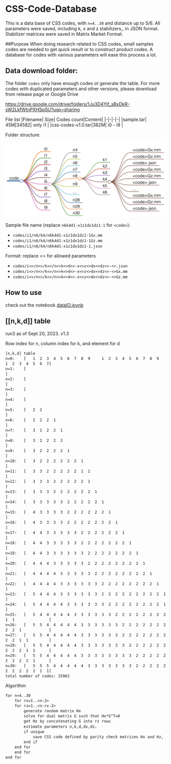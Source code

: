 # CSS-Code-Database

This is a data base of CSS codes, with `n=4..30` and distance up to 5/6. All parameters were saved, including k, x and z stabilizers,, in JSON format. Stabilizer matrices were saved in Matrix Market Format.

##Purpose
When doing research related to CSS codes, small samples codes are needed to get quick result or to construct product codes. A database for codes with various parameters will ease this process a lot.

## Data download folder:
The folder `codes` only have enough codes ot generate the table. For more codes with duplicated parameters and other versions, please download from release page or Google Drive

https://drive.google.com/drive/folders/1Ju3D4Yif_sBxDkR-sW2LkfWtnPXHSpSU?usp=sharing

File list
|Filename| Size| Codes count|Content|
|-|-|-|-|
|sample.tar| 45M|34582| only i1 |
|css-codes-v1.0.tar|382M| i0 - i9 |

Folder structure:

![](tree.png)


Sample file name (replace `n6k4d1-x1z1dx1dz1-1` for `<code>`):
- `codes/i1/n6/k4/n6k4d1-x1z1dx1dz1-1Gx.mm`
- `codes/i1/n6/k4/n6k4d1-x1z1dx1dz1-1Gz.mm`
- `codes/i1/n6/k4/n6k4d1-x1z1dx1dz1-1.json`

Format: replace <> for allowed parameters
- `codes/i<>/n<>/k<>/n<>k<>d<>-x<>z<>dx<>dz<>-<>.json`
- `codes/i<>/n<>/k<>/n<>k<>d<>-x<>z<>dx<>dz<>-<>Gx.mm`
- `codes/i<>/n<>/k<>/n<>k<>d<>-x<>z<>dx<>dz<>-<>Gz.mm`

## How to use
check out the notebook [dataIO.ipynb]()

## [[n,k,d]] table
run3 as of Sept 20, 2023. v1.3

Row index for n, column index for k, and element for d

```
[n,k,d] table
n=0:    [   1  2  3  4  5  6  7  8  9     1  2  3  4  5  6  7  8  9     1  2  3  4  5  6  7]
n=1:    [                                                                                  ]
n=2:    [                                                                                  ]
n=3:    [                                                                                  ]
n=4:    [                                                                                  ]
n=5:    [   2  2                                                                           ]
n=6:    [   2  2  2  1                                                                     ]
n=7:    [   3  2  2  2  1                                                                  ]
n=8:    [   3  2  2  2  2                                                                  ]
n=9:    [   3  2  2  2  2  1                                                               ]
n=10:   [   3  2  2  2  2  2  2  1                                                         ]
n=11:   [   3  3  2  2  2  2  2  1  1                                                      ]
n=12:   [   3  3  3  2  2  2  2  2  1                                                      ]
n=13:   [   3  3  3  2  2  2  2  2  2  1                                                   ]
n=14:   [   3  3  3  3  3  2  2  2  2  2  1                                                ]
n=15:   [   4  3  3  3  3  2  2  2  2  2  2  1                                             ]
n=16:   [   4  3  3  3  3  2  2  2  2  2  2  2  1                                          ]
n=17:   [   4  4  3  3  3  3  3  2  2  2  2  2  2  1                                       ]
n=18:   [   4  4  3  3  3  3  3  2  2  2  2  2  2  2  1                                    ]
n=19:   [   4  4  3  3  3  3  3  3  2  2  2  2  2  2  2  1                                 ]
n=20:   [   4  4  4  3  3  3  3  3  2  2  2  2  2  2  2  2  1                              ]
n=21:   [   4  4  4  4  3  3  3  3  3  2  2  2  2  2  2  2  2  1                           ]
n=22:   [   4  4  4  4  3  3  3  3  3  3  2  2  2  2  2  2  2  2  1                        ]
n=23:   [   5  4  4  4  3  3  3  3  3  3  2  2  2  2  2  2  2  2  2  1                     ]
n=24:   [   5  4  4  4  4  3  3  3  3  3  3  2  2  2  2  2  2  2  2  1                     ]
n=25:   [   5  4  4  4  4  4  3  3  3  3  3  3  2  2  2  2  2  2  2  2  1  1               ]
n=26:   [   5  5  4  4  4  4  4  3  3  3  3  3  3  2  2  2  2  2  2  2  2  2  1            ]
n=27:   [   5  5  4  4  4  4  4  3  3  3  3  3  3  2  2  2  2  2  2  2  2  2  1  1         ]
n=28:   [   5  5  4  4  4  4  4  3  3  3  3  3  3  3  2  2  2  2  2  2  2  2  2  1  1      ]
n=29:   [   5  5  4  4  4  4  4  3  3  3  3  3  3  3  3  2  2  2  2  2  2  2  2  2  1      ]
n=30:   [   5  5  5  4  4  4  4  4  3  3  3  3  3  3  3  2  2  2  2  2  2  2  2  2  2  1  1]
total number of codes: 15963
```

Algorithm
```
for n=4..30
    for rx=1..<n-2>
	for rz=1..<n-rx-2>
	    generate random matrix Hx
	    solve for dual matrix G such that Hx*G^T=0
	    get Hz by concatenating G into rz rows 
	    estimate parameters n,k,d,dx,dz，
	    if unique
	        save CSS code defined by parity check matrices Hx and Hz, 
	    end if
	end for
    end for
end for	    
```

